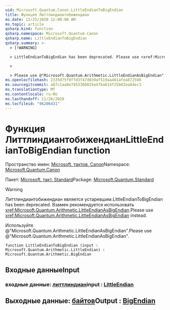 ```yaml
---
uid: Microsoft.Quantum.Canon.LittleEndianToBigEndian
title: Функция Литтлиндиантобижендиан
ms.date: 11/25/2020 12:00:00 AM
ms.topic: article
qsharp.kind: function
qsharp.namespace: Microsoft.Quantum.Canon
qsharp.name: LittleEndianToBigEndian
qsharp.summary: >-
  > [!WARNING]

  > LittleEndianToBigEndian has been deprecated. Please use <xref:Microsoft.Quantum.Arithmetic.LittleEndianAsBigEndian> instead.

  >

  > Please use @"Microsoft.Quantum.Arithmetic.LittleEndianAsBigEndian".
ms.openlocfilehash: 2335d75f0ffd3f47d039af519aa481afea872508
ms.sourcegitcommit: a87c1aa8e7453360025e47ba614f25b02ea84ec3
ms.translationtype: MT
ms.contentlocale: ru-RU
ms.lasthandoff: 11/26/2020
ms.locfileid: "96206431"
---
```

# <a name="littleendiantobigendian-function"></a><span data-ttu-id="6c2bf-102">Функция Литтлиндиантобижендиан</span><span class="sxs-lookup"><span data-stu-id="6c2bf-102">LittleEndianToBigEndian function</span></span>

<span data-ttu-id="6c2bf-103">Пространство имен: [Microsoft. тактов. Canon](xref:Microsoft.Quantum.Canon)</span><span class="sxs-lookup"><span data-stu-id="6c2bf-103">Namespace: [Microsoft.Quantum.Canon](xref:Microsoft.Quantum.Canon)</span></span>

<span data-ttu-id="6c2bf-104">Пакет: [Microsoft. такт. Standard](https://nuget.org/packages/Microsoft.Quantum.Standard)</span><span class="sxs-lookup"><span data-stu-id="6c2bf-104">Package: [Microsoft.Quantum.Standard](https://nuget.org/packages/Microsoft.Quantum.Standard)</span></span>


> [!WARNING]
> <span data-ttu-id="6c2bf-105">Литтлиндиантобижендиан является устаревшим.</span><span class="sxs-lookup"><span data-stu-id="6c2bf-105">LittleEndianToBigEndian has been deprecated.</span></span> <span data-ttu-id="6c2bf-106">Взамен рекомендуется использовать <xref:Microsoft.Quantum.Arithmetic.LittleEndianAsBigEndian>.</span><span class="sxs-lookup"><span data-stu-id="6c2bf-106">Please use <xref:Microsoft.Quantum.Arithmetic.LittleEndianAsBigEndian> instead.</span></span>
>
> <span data-ttu-id="6c2bf-107">Используйте @"Microsoft.Quantum.Arithmetic.LittleEndianAsBigEndian".</span><span class="sxs-lookup"><span data-stu-id="6c2bf-107">Please use @"Microsoft.Quantum.Arithmetic.LittleEndianAsBigEndian".</span></span>



```qsharp
function LittleEndianToBigEndian (input : Microsoft.Quantum.Arithmetic.LittleEndian) : Microsoft.Quantum.Arithmetic.BigEndian
```


## <a name="input"></a><span data-ttu-id="6c2bf-108">Входные данные</span><span class="sxs-lookup"><span data-stu-id="6c2bf-108">Input</span></span>

### <a name="input--littleendian"></a><span data-ttu-id="6c2bf-109">входные данные: [литтлиндиан](xref:Microsoft.Quantum.Arithmetic.LittleEndian)</span><span class="sxs-lookup"><span data-stu-id="6c2bf-109">input : [LittleEndian](xref:Microsoft.Quantum.Arithmetic.LittleEndian)</span></span>





## <a name="output--bigendian"></a><span data-ttu-id="6c2bf-110">Выходные данные: [байтов](xref:Microsoft.Quantum.Arithmetic.BigEndian)</span><span class="sxs-lookup"><span data-stu-id="6c2bf-110">Output : [BigEndian](xref:Microsoft.Quantum.Arithmetic.BigEndian)</span></span>

